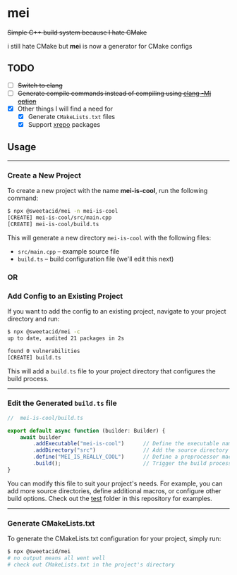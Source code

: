# mei

~~Simple C++ build system because I hate CMake~~

i still hate CMake but **mei** is now a generator for CMake configs

## TODO

- [ ] ~~Switch to clang~~
- [ ] ~~Generate compile commands instead of compiling
  using [clang -Mj option](http://bcain-llvm.readthedocs.io/projects/clang/en/latest/ClangCommandLineReference/#cmdoption-clang-mj-arg)~~
- [x] Other things I will find a need for
    - [x] Generate `CMakeLists.txt` files
    - [x] Support [xrepo](https://xrepo.xmake.io/) packages

## Usage

---

### Create a New Project

To create a new project with the name **mei-is-cool**, run the following command:

```bash
$ npx @sweetacid/mei -n mei-is-cool
[CREATE] mei-is-cool/src/main.cpp
[CREATE] mei-is-cool/build.ts
```

This will generate a new directory `mei-is-cool` with the following files:

* `src/main.cpp` – example source file
* `build.ts` – build configuration file (we'll edit this next)

### OR

### Add Config to an Existing Project

If you want to add the config to an existing project, navigate to your project directory and run:

```bash
$ npx @sweetacid/mei -c
up to date, audited 21 packages in 2s

found 0 vulnerabilities
[CREATE] build.ts
```

This will add a `build.ts` file to your project directory that configures the build process.

---

### Edit the Generated `build.ts` file

```typescript
//  mei-is-cool/build.ts

export default async function (builder: Builder) {
    await builder
        .addExecutable("mei-is-cool")      // Define the executable name
        .addDirectory("src")               // Add the source directory
        .define("MEI_IS_REALLY_COOL")      // Define a preprocessor macro
        .build();                          // Trigger the build process
}
```

You can modify this file to suit your project's needs. For example, you can add more source directories, define
additional macros, or configure other build options. Check out the [test](test/) folder in this repository for examples.

---

### Generate CMakeLists.txt

To generate the CMakeLists.txt configuration for your project, simply run:

```bash
$ npx @sweetacid/mei
# no output means all went well
# check out CMakeLists.txt in the project's directory
```
